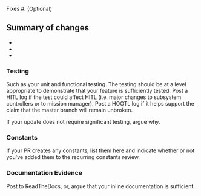 Fixes #. (Optional)

## Summary of changes
- 
- 
- 

### Testing
Such as your unit and functional testing. The testing should be at a level appropriate to demonstrate that your feature is sufficiently tested.
Post a HITL log if the test could affect HITL (i.e. major changes to subsystem controllers or to mission manager).
Post a HOOTL log if it helps support the claim that the master branch will remain unbroken.

If your update does not require significant testing, argue why.

### Constants
If your PR creates any constants, list them here and indicate whether or not you've added them to the recurring constants review.

### Documentation Evidence
Post to ReadTheDocs, or, argue that your inline documentation is sufficient.
